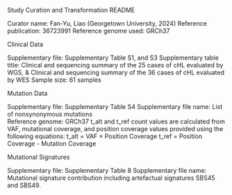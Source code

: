 Study Curation and Transformation README

Curator name: Fan-Yu, Liao (Georgetown University, 2024)
Reference publication: 36723991
Reference genome used: GRCh37

Clinical Data

Supplementary file: Supplementary Table S1, and S3
Supplementary table title: Clinical and sequencing summary of the 25 cases of cHL evaluated by WGS, & Clinical and sequencing summary of the 36 cases of cHL evaluated by WES
Sample size: 61 samples

Mutation Data

Supplementary file: Supplementary Table S4
Supplementary file name: List of nonsynonymous mutations	
Reference genome: GRCh37
t_alt and t_ref count values are calculated from VAF, mutational coverage, and position coverage values provided using the following equations:
t_alt = VAF × Position Coverage
t_ref = Position Coverage - Mutation Coverage


Mutational Signatures

Supplementary file: Supplementary Table 8
Supplementary file name: Mutational signature contribution including artefactual signatures SBS45 and SBS49.